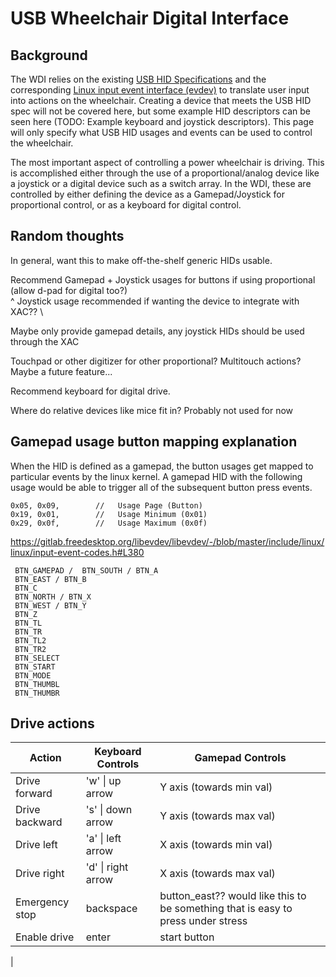 # USB Wheelchair Digital Interface
## Background
The WDI relies on the existing [USB HID Specifications](https://www.usb.org/hid) and the corresponding [Linux input event interface (evdev)](https://docs.kernel.org/input/input.html#evdev) to translate user input into actions on the wheelchair. Creating a device that meets the USB HID spec will not be covered here, but some example HID descriptors can be seen here (TODO: Example keyboard and joystick descriptors). This page will only specify what USB HID usages and events can be used to control the wheelchair.

The most important aspect of controlling a power wheelchair is driving. This is accomplished either through the use of a proportional/analog device like a joystick or a digital device such as a switch array. In the WDI, these are controlled by either defining the device as a Gamepad/Joystick for proportional control, or as a keyboard for digital control.

## Random thoughts
In general, want this to make off-the-shelf generic HIDs usable.

Recommend Gamepad + Joystick usages for buttons if using proportional (allow d-pad for digital too?)\
^ Joystick usage recommended if wanting the device to integrate with XAC?? \

Maybe only provide gamepad details, any joystick HIDs should be used through the XAC

Touchpad or other digitizer for other proportional? Multitouch actions? Maybe a future feature...

Recommend keyboard for digital drive.

Where do relative devices like mice fit in? Probably not used for now


## Gamepad usage button mapping explanation
When the HID is defined as a gamepad, the button usages get mapped to particular events by the linux kernel. A gamepad HID with the following usage would be able to trigger all of the subsequent button press events.

```
0x05, 0x09,        //   Usage Page (Button)
0x19, 0x01,        //   Usage Minimum (0x01)
0x29, 0x0f,        //   Usage Maximum (0x0f)
```

https://gitlab.freedesktop.org/libevdev/libevdev/-/blob/master/include/linux/linux/input-event-codes.h#L380
```
 BTN_GAMEPAD / 	BTN_SOUTH / BTN_A
 BTN_EAST / BTN_B
 BTN_C
 BTN_NORTH / BTN_X
 BTN_WEST / BTN_Y
 BTN_Z
 BTN_TL
 BTN_TR
 BTN_TL2
 BTN_TR2
 BTN_SELECT
 BTN_START
 BTN_MODE
 BTN_THUMBL
 BTN_THUMBR
```

## Drive actions
| Action | Keyboard Controls | Gamepad Controls |
|--------|------|-----|
| Drive forward | 'w' \| up arrow | Y axis (towards min val) |
| Drive backward | 's' \| down arrow | Y axis (towards max val) |
| Drive left | 'a' \| left arrow | X axis (towards min val) |
| Drive right | 'd' \| right arrow | X axis (towards max val) |
| Emergency stop | backspace | button_east?? would like this to be something that is easy to press under stress |
| Enable drive | enter | start button |
| 